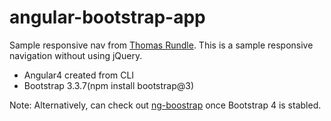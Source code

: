 # angular-bootstrap-app
Sample responsive nav from [Thomas Rundle](https://medium.com/@ct7/the-simple-way-to-make-a-mobile-angular-2-bootstrap-navbar-without-jquery-d6b3f67b037b). This is a sample responsive navigation without using jQuery.

* Angular4 created from CLI
* Bootstrap 3.3.7(npm install bootstrap@3)

Note: Alternatively, can check out [ng-boostrap](https://ng-bootstrap.github.io/#/home) once Bootstrap 4 is stabled.

